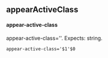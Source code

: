 ## appearActiveClass
#### appear-active-class
appear-active-class=''. Expects: string.
```
appear-active-class='$1'$0
```